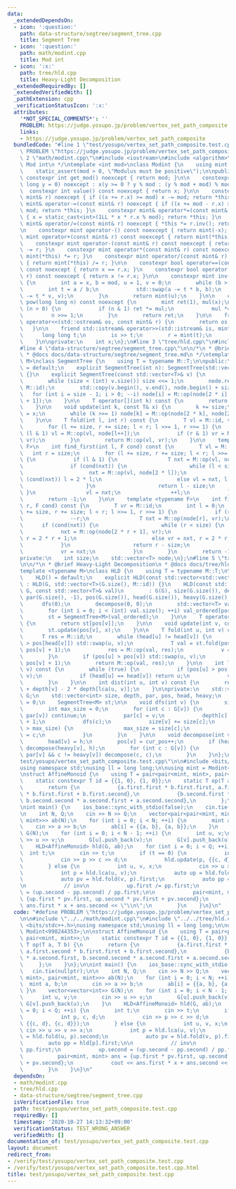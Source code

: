 ```yaml
---
data:
  _extendedDependsOn:
  - icon: ':question:'
    path: data-structure/segtree/segment_tree.cpp
    title: Segment Tree
  - icon: ':question:'
    path: math/modint.cpp
    title: Mod int
  - icon: ':x:'
    path: tree/hld.cpp
    title: Heavy-Light Decomposition
  _extendedRequiredBy: []
  _extendedVerifiedWith: []
  _pathExtension: cpp
  _verificationStatusIcon: ':x:'
  attributes:
    '*NOT_SPECIAL_COMMENTS*': ''
    PROBLEM: https://judge.yosupo.jp/problem/vertex_set_path_composite
    links:
    - https://judge.yosupo.jp/problem/vertex_set_path_composite
  bundledCode: "#line 1 \"test/yosupo/vertex_set_path_composite.test.cpp\"\n#define\
    \ PROBLEM \"https://judge.yosupo.jp/problem/vertex_set_path_composite\"\n\n#line\
    \ 2 \"math/modint.cpp\"\n#include <iostream>\n#include <algorithm>\n\n/*\n * @brief\
    \ Mod int\n */\ntemplate <int mod>\nclass Modint {\n    using mint = Modint;\n\
    \    static_assert(mod > 0, \"Modulus must be positive\");\n\npublic:\n    static\
    \ constexpr int get_mod() noexcept { return mod; }\n\n    constexpr Modint(long\
    \ long y = 0) noexcept : x(y >= 0 ? y % mod : (y % mod + mod) % mod) {}\n\n  \
    \  constexpr int value() const noexcept { return x; }\n\n    constexpr mint& operator+=(const\
    \ mint& r) noexcept { if ((x += r.x) >= mod) x -= mod; return *this; }\n    constexpr\
    \ mint& operator-=(const mint& r) noexcept { if ((x += mod - r.x) >= mod) x -=\
    \ mod; return *this; }\n    constexpr mint& operator*=(const mint& r) noexcept\
    \ { x = static_cast<int>(1LL * x * r.x % mod); return *this; }\n    constexpr\
    \ mint& operator/=(const mint& r) noexcept { *this *= r.inv(); return *this; }\n\
    \n    constexpr mint operator-() const noexcept { return mint(-x); }\n\n    constexpr\
    \ mint operator+(const mint& r) const noexcept { return mint(*this) += r; }\n\
    \    constexpr mint operator-(const mint& r) const noexcept { return mint(*this)\
    \ -= r; }\n    constexpr mint operator*(const mint& r) const noexcept { return\
    \ mint(*this) *= r; }\n    constexpr mint operator/(const mint& r) const noexcept\
    \ { return mint(*this) /= r; }\n\n    constexpr bool operator==(const mint& r)\
    \ const noexcept { return x == r.x; }\n    constexpr bool operator!=(const mint&\
    \ r) const noexcept { return x != r.x; }\n\n    constexpr mint inv() const noexcept\
    \ {\n        int a = x, b = mod, u = 1, v = 0;\n        while (b > 0) {\n    \
    \        int t = a / b;\n            std::swap(a -= t * b, b);\n            std::swap(u\
    \ -= t * v, v);\n        }\n        return mint(u);\n    }\n\n    constexpr mint\
    \ pow(long long n) const noexcept {\n        mint ret(1), mul(x);\n        while\
    \ (n > 0) {\n            if (n & 1) ret *= mul;\n            mul *= mul;\n   \
    \         n >>= 1;\n        }\n        return ret;\n    }\n\n    friend std::ostream&\
    \ operator<<(std::ostream& os, const mint& r) {\n        return os << r.x;\n \
    \   }\n\n    friend std::istream& operator>>(std::istream& is, mint& r) {\n  \
    \      long long t;\n        is >> t;\n        r = mint(t);\n        return is;\n\
    \    }\n\nprivate:\n    int x;\n};\n#line 3 \"tree/hld.cpp\"\n#include <vector>\n\
    #line 4 \"data-structure/segtree/segment_tree.cpp\"\n\n/*\n * @brief Segment Tree\n\
    \ * @docs docs/data-structure/segtree/segment_tree.md\n */\ntemplate <typename\
    \ M>\nclass SegmentTree {\n    using T = typename M::T;\n\npublic:\n    SegmentTree()\
    \ = default;\n    explicit SegmentTree(int n): SegmentTree(std::vector<T>(n, M::id))\
    \ {}\n    explicit SegmentTree(const std::vector<T>& v) {\n        size = 1;\n\
    \        while (size < (int) v.size()) size <<= 1;\n        node.resize(2 * size,\
    \ M::id);\n        std::copy(v.begin(), v.end(), node.begin() + size);\n     \
    \   for (int i = size - 1; i > 0; --i) node[i] = M::op(node[2 * i], node[2 * i\
    \ + 1]);\n    }\n\n    T operator[](int k) const {\n        return node[k + size];\n\
    \    }\n\n    void update(int k, const T& x) {\n        k += size;\n        node[k]\
    \ = x;\n        while (k >>= 1) node[k] = M::op(node[2 * k], node[2 * k + 1]);\n\
    \    }\n\n    T fold(int l, int r) const {\n        T vl = M::id, vr = M::id;\n\
    \        for (l += size, r += size; l < r; l >>= 1, r >>= 1) {\n            if\
    \ (l & 1) vl = M::op(vl, node[l++]);\n            if (r & 1) vr = M::op(node[--r],\
    \ vr);\n        }\n        return M::op(vl, vr);\n    }\n\n    template <typename\
    \ F>\n    int find_first(int l, F cond) const {\n        T vl = M::id;\n     \
    \   int r = size;\n        for (l += size, r += size; l < r; l >>= 1, r >>= 1)\
    \ {\n            if (l & 1) {\n                T nxt = M::op(vl, node[l]);\n \
    \               if (cond(nxt)) {\n                    while (l < size) {\n   \
    \                     nxt = M::op(vl, node[2 * l]);\n                        if\
    \ (cond(nxt)) l = 2 * l;\n                        else vl = nxt, l = 2 * l + 1;\n\
    \                    }\n                    return l - size;\n               \
    \ }\n                vl = nxt;\n                ++l;\n            }\n        }\n\
    \        return -1;\n    }\n\n    template <typename F>\n    int find_last(int\
    \ r, F cond) const {\n        T vr = M::id;\n        int l = 0;\n        for (l\
    \ += size, r += size; l < r; l >>= 1, r >>= 1) {\n            if (r & 1) {\n \
    \               --r;\n                T nxt = M::op(node[r], vr);\n          \
    \      if (cond(nxt)) {\n                    while (r < size) {\n            \
    \            nxt = M::op(node[2 * r + 1], vr);\n                        if (cond(nxt))\
    \ r = 2 * r + 1;\n                        else vr = nxt, r = 2 * r;\n        \
    \            }\n                    return r - size;\n                }\n    \
    \            vr = nxt;\n            }\n        }\n        return -1;\n    }\n\n\
    private:\n    int size;\n    std::vector<T> node;\n};\n#line 5 \"tree/hld.cpp\"\
    \n\n/*\n * @brief Heavy-Light Decomposition\n * @docs docs/tree/hld.md\n */\n\
    template <typename M>\nclass HLD {\n    using T = typename M::T;\n\npublic:\n\
    \    HLD() = default;\n    explicit HLD(const std::vector<std::vector<int>>& G)\
    \ : HLD(G, std::vector<T>(G.size(), M::id)) {}\n    HLD(const std::vector<std::vector<int>>&\
    \ G, const std::vector<T>& val)\n        : G(G), size(G.size()), depth(G.size()),\
    \ par(G.size(), -1), pos(G.size()), head(G.size()), heavy(G.size(), -1) {\n  \
    \      dfs(0);\n        decompose(0, 0);\n        std::vector<T> val_ordered(val.size());\n\
    \        for (int i = 0; i < (int) val.size(); ++i) val_ordered[pos[i]] = val[i];\n\
    \        st = SegmentTree<M>(val_ordered);\n    }\n\n    T operator[](int v) const\
    \ {\n        return st[pos[v]];\n    }\n\n    void update(int v, const T& x) {\n\
    \        st.update(pos[v], x);\n    }\n\n    T fold(int u, int v) const {\n  \
    \      T res = M::id;\n        while (head[u] != head[v]) {\n            if (pos[head[u]]\
    \ > pos[head[v]]) std::swap(u, v);\n            T val = st.fold(pos[head[v]],\
    \ pos[v] + 1);\n            res = M::op(val, res);\n            v = par[head[v]]\n\
    \        }\n        if (pos[u] > pos[v]) std::swap(u, v);\n        T val = st.fold(pos[u],\
    \ pos[v] + 1);\n        return M::op(val, res);\n    }\n\n    int lca(int u, int\
    \ v) const {\n        while (true) {\n            if (pos[u] > pos[v]) std::swap(u,\
    \ v);\n            if (head[u] == head[v]) return u;\n            v = par[head[v]];\n\
    \        }\n    }\n\n    int dist(int u, int v) const {\n        return depth[u]\
    \ + depth[v] - 2 * depth[lca(u, v)];\n    }\n\nprivate:\n    std::vector<std::vector<int>>\
    \ G;\n    std::vector<int> size, depth, par, pos, head, heavy;\n    int cur_pos\
    \ = 0;\n    SegmentTree<M> st;\n\n    void dfs(int v) {\n        size[v] = 1;\n\
    \        int max_size = 0;\n        for (int c : G[v]) {\n            if (c ==\
    \ par[v]) continue;\n            par[c] = v;\n            depth[c] = depth[v]\
    \ + 1;\n            dfs(c);\n            size[v] += size[c];\n            if (size[c]\
    \ > max_size) {\n                max_size = size[c];\n                heavy[v]\
    \ = c;\n            }\n        }\n    }\n\n    void decompose(int v, int h) {\n\
    \        head[v] = h;\n        pos[v] = cur_pos++;\n        if (heavy[v] != -1)\
    \ decompose(heavy[v], h);\n        for (int c : G[v]) {\n            if (c !=\
    \ par[v] && c != heavy[v]) decompose(c, c);\n        }\n    }\n};\n#line 5 \"\
    test/yosupo/vertex_set_path_composite.test.cpp\"\n\n#include <bits/stdc++.h>\n\
    using namespace std;\nusing ll = long long;\n\nusing mint = Modint<998244353>;\n\
    \nstruct AffineMonoid {\n    using T = pair<pair<mint, mint>, pair<mint, mint>>;\n\
    \    static constexpr T id = {{1, 0}, {1, 0}};\n    static T op(T a, T b) {\n\
    \        return {\n            {a.first.first * b.first.first, a.first.second\
    \ * b.first.first + b.first.second},\n            {b.second.first * a.second.first,\
    \ b.second.second * a.second.first + a.second.second},\n        };\n    }\n};\n\
    \nint main() {\n    ios_base::sync_with_stdio(false);\n    cin.tie(nullptr);\n\
    \n    int N, Q;\n    cin >> N >> Q;\n    vector<pair<pair<mint, mint>, pair<mint,\
    \ mint>>> ab(N);\n    for (int i = 0; i < N; ++i) {\n        mint a, b;\n    \
    \    cin >> a >> b;\n        ab[i] = {{a, b}, {a, b}};\n    }\n    vector<vector<int>>\
    \ G(N);\n    for (int i = 0; i < N - 1; ++i) {\n        int u, v;\n        cin\
    \ >> u >> v;\n        G[u].push_back(v);\n        G[v].push_back(u);\n    }\n\
    \    HLD<AffineMonoid> hld(G, ab);\n    for (int i = 0; i < Q; ++i) {\n      \
    \  int t;\n        cin >> t;\n        if (t == 0) {\n            int p, c, d;\n\
    \            cin >> p >> c >> d;\n            hld.update(p, {{c, d}, {c, d}});\n\
    \        } else {\n            int u, v, x;\n            cin >> u >> v >> x;\n\
    \            int p = hld.lca(u, v);\n            auto up = hld.fold(u, p).second;\n\
    \            auto pv = hld.fold(v, p).first;\n            auto pp = hld[p].first;\n\
    \n            // inv\n            up.first /= pp.first;\n            up.second\
    \ = (up.second - pp.second) / pp.first;\n\n            pair<mint, mint> ans =\
    \ {up.first * pv.first, up.second * pv.first + pv.second};\n            cout <<\
    \ ans.first * x + ans.second << \"\\n\";\n        }\n    }\n}\n"
  code: "#define PROBLEM \"https://judge.yosupo.jp/problem/vertex_set_path_composite\"\
    \n\n#include \"../../math/modint.cpp\"\n#include \"../../tree/hld.cpp\"\n\n#include\
    \ <bits/stdc++.h>\nusing namespace std;\nusing ll = long long;\n\nusing mint =\
    \ Modint<998244353>;\n\nstruct AffineMonoid {\n    using T = pair<pair<mint, mint>,\
    \ pair<mint, mint>>;\n    static constexpr T id = {{1, 0}, {1, 0}};\n    static\
    \ T op(T a, T b) {\n        return {\n            {a.first.first * b.first.first,\
    \ a.first.second * b.first.first + b.first.second},\n            {b.second.first\
    \ * a.second.first, b.second.second * a.second.first + a.second.second},\n   \
    \     };\n    }\n};\n\nint main() {\n    ios_base::sync_with_stdio(false);\n \
    \   cin.tie(nullptr);\n\n    int N, Q;\n    cin >> N >> Q;\n    vector<pair<pair<mint,\
    \ mint>, pair<mint, mint>>> ab(N);\n    for (int i = 0; i < N; ++i) {\n      \
    \  mint a, b;\n        cin >> a >> b;\n        ab[i] = {{a, b}, {a, b}};\n   \
    \ }\n    vector<vector<int>> G(N);\n    for (int i = 0; i < N - 1; ++i) {\n  \
    \      int u, v;\n        cin >> u >> v;\n        G[u].push_back(v);\n       \
    \ G[v].push_back(u);\n    }\n    HLD<AffineMonoid> hld(G, ab);\n    for (int i\
    \ = 0; i < Q; ++i) {\n        int t;\n        cin >> t;\n        if (t == 0) {\n\
    \            int p, c, d;\n            cin >> p >> c >> d;\n            hld.update(p,\
    \ {{c, d}, {c, d}});\n        } else {\n            int u, v, x;\n           \
    \ cin >> u >> v >> x;\n            int p = hld.lca(u, v);\n            auto up\
    \ = hld.fold(u, p).second;\n            auto pv = hld.fold(v, p).first;\n    \
    \        auto pp = hld[p].first;\n\n            // inv\n            up.first /=\
    \ pp.first;\n            up.second = (up.second - pp.second) / pp.first;\n\n \
    \           pair<mint, mint> ans = {up.first * pv.first, up.second * pv.first\
    \ + pv.second};\n            cout << ans.first * x + ans.second << \"\\n\";\n\
    \        }\n    }\n}\n"
  dependsOn:
  - math/modint.cpp
  - tree/hld.cpp
  - data-structure/segtree/segment_tree.cpp
  isVerificationFile: true
  path: test/yosupo/vertex_set_path_composite.test.cpp
  requiredBy: []
  timestamp: '2020-10-27 14:13:32+09:00'
  verificationStatus: TEST_WRONG_ANSWER
  verifiedWith: []
documentation_of: test/yosupo/vertex_set_path_composite.test.cpp
layout: document
redirect_from:
- /verify/test/yosupo/vertex_set_path_composite.test.cpp
- /verify/test/yosupo/vertex_set_path_composite.test.cpp.html
title: test/yosupo/vertex_set_path_composite.test.cpp
---
```

